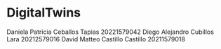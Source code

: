 # DigitalTwins
Daniela Patricia Ceballos Tapias 20221579042 Diego Alejandro Cubillos Lara 20212579016 David Matteo Castillo Castillo 20211579018
